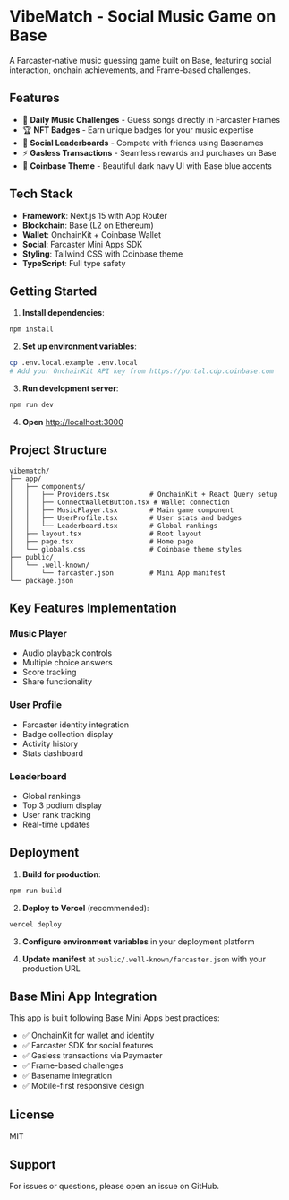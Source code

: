 # VibeMatch - Social Music Game on Base

A Farcaster-native music guessing game built on Base, featuring social interaction, onchain achievements, and Frame-based challenges.

## Features

- 🎵 **Daily Music Challenges** - Guess songs directly in Farcaster Frames
- 🏆 **NFT Badges** - Earn unique badges for your music expertise
- 👥 **Social Leaderboards** - Compete with friends using Basenames
- ⚡ **Gasless Transactions** - Seamless rewards and purchases on Base
- 🎨 **Coinbase Theme** - Beautiful dark navy UI with Base blue accents

## Tech Stack

- **Framework**: Next.js 15 with App Router
- **Blockchain**: Base (L2 on Ethereum)
- **Wallet**: OnchainKit + Coinbase Wallet
- **Social**: Farcaster Mini Apps SDK
- **Styling**: Tailwind CSS with Coinbase theme
- **TypeScript**: Full type safety

## Getting Started

1. **Install dependencies**:
```bash
npm install
```

2. **Set up environment variables**:
```bash
cp .env.local.example .env.local
# Add your OnchainKit API key from https://portal.cdp.coinbase.com
```

3. **Run development server**:
```bash
npm run dev
```

4. **Open** [http://localhost:3000](http://localhost:3000)

## Project Structure

```
vibematch/
├── app/
│   ├── components/
│   │   ├── Providers.tsx          # OnchainKit + React Query setup
│   │   ├── ConnectWalletButton.tsx # Wallet connection
│   │   ├── MusicPlayer.tsx        # Main game component
│   │   ├── UserProfile.tsx        # User stats and badges
│   │   └── Leaderboard.tsx        # Global rankings
│   ├── layout.tsx                 # Root layout
│   ├── page.tsx                   # Home page
│   └── globals.css                # Coinbase theme styles
├── public/
│   └── .well-known/
│       └── farcaster.json         # Mini App manifest
└── package.json
```

## Key Features Implementation

### Music Player
- Audio playback controls
- Multiple choice answers
- Score tracking
- Share functionality

### User Profile
- Farcaster identity integration
- Badge collection display
- Activity history
- Stats dashboard

### Leaderboard
- Global rankings
- Top 3 podium display
- User rank tracking
- Real-time updates

## Deployment

1. **Build for production**:
```bash
npm run build
```

2. **Deploy to Vercel** (recommended):
```bash
vercel deploy
```

3. **Configure environment variables** in your deployment platform

4. **Update manifest** at `public/.well-known/farcaster.json` with your production URL

## Base Mini App Integration

This app is built following Base Mini Apps best practices:

- ✅ OnchainKit for wallet and identity
- ✅ Farcaster SDK for social features
- ✅ Gasless transactions via Paymaster
- ✅ Frame-based challenges
- ✅ Basename integration
- ✅ Mobile-first responsive design

## License

MIT

## Support

For issues or questions, please open an issue on GitHub.
